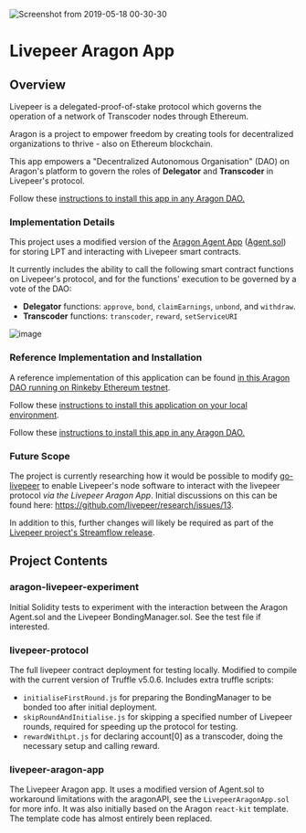 ![Screenshot from 2019-05-18 00-30-30](https://user-images.githubusercontent.com/2212651/57961027-32c34980-7904-11e9-85b1-8e4bf543fe85.png)

# Livepeer Aragon App

## Overview

Livepeer is a delegated-proof-of-stake protocol which governs the operation of a network of Transcoder nodes through Ethereum.

Aragon is a project to empower freedom by creating tools for decentralized organizations to thrive - also on Ethereum blockchain.

This app empowers a "Decentralized Autonomous Organisation" (DAO) on Aragon's platform to govern the roles of **Delegator** and **Transcoder** in Livepeer's protocol.

Follow these [instructions to install this app in any Aragon DAO.](https://github.com/videoDAC/livepeer-aragon/blob/master/install-nets.md)

### Implementation Details

This project uses a modified version of the [Aragon Agent App](https://blog.aragon.one/aragon-agent-beta-release/) ([Agent.sol](https://github.com/aragon/aragon-apps/blob/master/apps/agent/contracts/Agent.sol)) for storing LPT and interacting with Livepeer smart contracts.

It currently includes the ability to call the following smart contract functions on Livepeer's protocol, and for the functions' execution to be governed by a vote of the DAO:

- **Delegator** functions: `approve`, `bond`, `claimEarnings`, `unbond`, and `withdraw`.
- **Transcoder** functions: `transcoder`, `reward`, `setServiceURI`

![image](https://user-images.githubusercontent.com/2212651/57960970-d4966680-7903-11e9-9c7b-a92aed0461d8.png)

### Reference Implementation and Installation

A reference implementation of this application can be found [in this Aragon DAO running on Rinkeby Ethereum testnet](https://rinkeby.aragon.org/#/livepeerdelegator.aragonid.eth/0x4a7335f3ecb43b685526c1b39043bf696c78c641).

Follow these [instructions to install this application on your local environment](https://github.com/videoDAC/livepeer-aragon/blob/master/install-local.md).

Follow these [instructions to install this app in any Aragon DAO.](https://github.com/videoDAC/livepeer-aragon/blob/master/install-nets.md)

### Future Scope

The project is currently researching how it would be possible to modify [go-livepeer](https://github.com/livepeer/go-livepeer) to enable Livepeer's node software to interact with the livepeer protocol *via the Livepeer Aragon App*. Initial discussions on this can be found here: https://github.com/livepeer/research/issues/13.

In addition to this, further changes will likely be required as part of the [Livepeer project's Streamflow release](https://github.com/livepeer/wiki/blob/master/STREAMFLOW.md).

## Project Contents

### aragon-livepeer-experiment

Initial Solidity tests to experiment with the interaction between the Aragon Agent.sol and the Livepeer BondingManager.sol. See the test file if interested.

### livepeer-protocol

The full livepeer contract deployment for testing locally. Modified to compile with the current version of Truffle v5.0.6. Includes extra truffle scripts:  
- `initialiseFirstRound.js` for preparing the BondingManager to be bonded too after initial deployment.  
- `skipRoundAndInitialise.js` for skipping a specified number of Livepeer rounds, required for speeding up the protocol for testing.
- `rewardWithLpt.js` for declaring account[0] as a transcoder, doing the necessary setup and calling reward.  

### livepeer-aragon-app

The Livepeer Aragon app. It uses a modified version of Agent.sol to workaround limitations with the aragonAPI, see the `LivepeerAragonApp.sol` for more info. It was also initially based on the Aragon `react-kit` template. The template code has almost entirely been replaced. 
